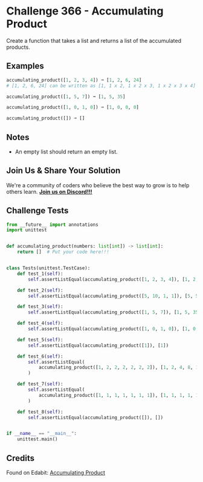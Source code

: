 # Challenge 366 - Accumulating Product

Create a function that takes a list and returns a list of the accumulated products.

## Examples
```python
accumulating_product([1, 2, 3, 4]) ➞ [1, 2, 6, 24]
# [1, 2, 6, 24] can be written as [1, 1 x 2, 1 x 2 x 3, 1 x 2 x 3 x 4]

accumulating_product([1, 5, 7]) ➞ [1, 5, 35]

accumulating_product([1, 0, 1, 0]) ➞ [1, 0, 0, 0]

accumulating_product([]) ➞ []
```
## Notes

- An empty list should return an empty list.

## Join Us & Share Your Solution

We're a community of coders who believe the best way to grow is to help others learn. **[Join us on Discord!!!]("https"://discord.gg/sfHykntuGy)**

## Challenge Tests
```python
from __future__ import annotations
import unittest


def accumulating_product(numbers: list[int]) -> list[int]:
    return []  # Put your code here!!!


class Tests(unittest.TestCase):
    def test_1(self):
        self.assertListEqual(accumulating_product([1, 2, 3, 4]), [1, 2, 6, 24])

    def test_2(self):
        self.assertListEqual(accumulating_product([5, 10, 1, 1]), [5, 50, 50, 50])

    def test_3(self):
        self.assertListEqual(accumulating_product([1, 5, 7]), [1, 5, 35])

    def test_4(self):
        self.assertListEqual(accumulating_product([1, 0, 1, 0]), [1, 0, 0, 0])

    def test_5(self):
        self.assertListEqual(accumulating_product([1]), [1])

    def test_6(self):
        self.assertListEqual(
            accumulating_product([1, 2, 2, 2, 2, 2, 2]), [1, 2, 4, 8, 16, 32, 64]
        )

    def test_7(self):
        self.assertListEqual(
            accumulating_product([1, 1, 1, 1, 1, 1, 1]), [1, 1, 1, 1, 1, 1, 1]
        )

    def test_8(self):
        self.assertListEqual(accumulating_product([]), [])


if __name__ == "__main__":
    unittest.main()
```
## Credits

Found on Edabit: [Accumulating Product](https://edabit.com/challenge/iMRN9YGK4mcYja9rY)
